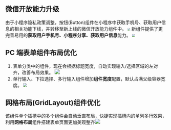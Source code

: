 ## 微信开放能力升级

由于小程序隐私政策调整，按钮(Button)组件在小程序中获取手机号、获取用户信息的相关功能下线，并转移至新上线的微信开放能力组件中。
<img src="https://qcloudimg.tencent-cloud.cn/raw/61f785877de5d5430b41bef2fd9d8c3c.png" style="zoom:50%;" />
新组件提供了更完善易用的**获取用户手机号、小程序分享、获取用户信息**能力。
<img src="https://qcloudimg.tencent-cloud.cn/raw/664f9384f69afafe07e9190498333601.png" style="zoom:55%;" />

## PC 端表单组件布局优化

1. 表单分类中的组件，现在会根据标题宽度，自动实现输入/选择区域的左对齐，改善布局效果。
![](https://qcloudimg.tencent-cloud.cn/raw/7c42f2f7c6ef142f9ecc4185876452e7.png)
2. 单行输入、下拉选择、多行输入组件增加**组件宽度**配置，默认占满父级容器宽度。
   <img src="https://qcloudimg.tencent-cloud.cn/raw/fa19dd90f4624f33a99b8f170c5185e2.png" style="zoom:70%;" />

## 网格布局(GridLayout)组件优化

该组件单个插槽中的多个组件会自动垂直布局，快捷实现插槽内的单列多行效果，利用**网格布局**组件搭建表单页面更加美观整齐![](https://qcloudimg.tencent-cloud.cn/raw/7c42f2f7c6ef142f9ecc4185876452e7.png)
